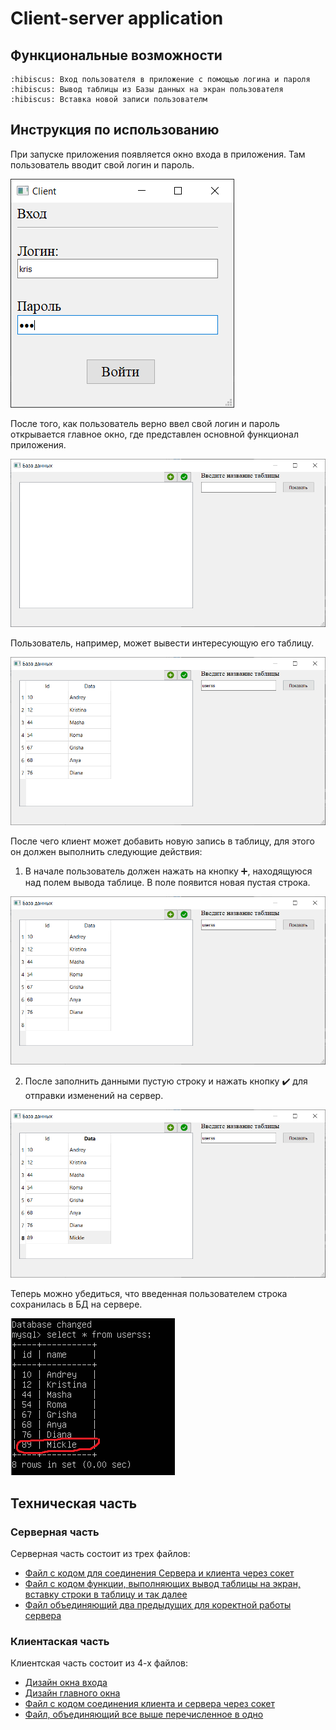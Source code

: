 Client-server application
===========

## Функциональные возможности

    :hibiscus: Вход пользователя в приложение с помощью логина и пароля
    :hibiscus: Вывод таблицы из Базы данных на экран пользователя
    :hibiscus: Вставка новой записи пользователм

## Инструкция по использованию

При запуске приложения появляется окно входа в приложения. Там пользователь вводит свой логин и пароль. 

![Внешний вид окна входа](https://github.com/kristrof/Client-server-application/blob/master/Image/log.png)

После того, как пользователь верно ввел свой логин и пароль открывается главное окно, где представлен основной функционал приложения. 

![Внешний вид главного окна](https://github.com/kristrof/Client-server-application/blob/master/Image/main.png)

Пользователь, например, может вывести интересующую его таблицу.

![Вывод таблицы на экран](https://github.com/kristrof/Client-server-application/blob/master/Image/show_table.png)

После чего клиент может добавить новую запись в таблицу, для этого он должен выполнить следующие действия:
1. В начале пользователь должен нажать на кнопку :heavy_plus_sign:, находящуюся над полем вывода таблице. В поле появится новая пустая строка.

![Добавление новой строки](https://github.com/kristrof/Client-server-application/blob/master/Image/new_row.png)

2. После заполнить данными пустую строку и нажать кнопку :heavy_check_mark: для отправки изменений на сервер.

![Заполненная стркоа](https://github.com/kristrof/Client-server-application/blob/master/Image/row.png)

Теперь можно убедиться, что введенная пользователем строка сохранилась в БД на сервере.

![Проверка действий](https://github.com/kristrof/Client-server-application/blob/master/Image/test.png)

## Техническая часть

### Серверная часть

Серверная часть состоит из трех файлов:
+ [Файл с кодом для соединения Сервера и клиента через сокет](https://github.com/kristrof/Client-server-application/blob/master/Server/conn.py)
+ [Файл с кодом функции, выполняющих вывод таблицы на экран, вставку строки в таблицу и так далее](https://github.com/kristrof/Client-server-application/blob/master/Server/server.py)
+ [Файл объединяющий два предыдущих для коректной работы сервера](https://github.com/kristrof/Client-server-application/blob/master/Server/main.py)

### Клиентаская часть

Клиентская часть состоит из 4-х файлов:
+ [Дизайн окна входа](https://github.com/kristrof/Client-server-application/blob/master/Client/design/login.py)
+ [Дизайн главного окна](https://github.com/kristrof/Client-server-application/blob/master/Client/design/main_window.py)
+ [Файл с кодом соединения клиента и сервера через сокет](https://github.com/kristrof/Client-server-application/blob/master/Client/Connect.py)
+ [Файл, объединяющий все выше перечисленное в одно](https://github.com/kristrof/Client-server-application/blob/master/Client/Interface_test.py)